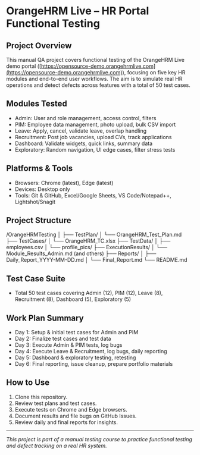 # OrangeHRM Live – HR Portal Functional Testing

## Project Overview
This manual QA project covers functional testing of the OrangeHRM Live demo portal ([https://opensource-demo.orangehrmlive.com](https://opensource-demo.orangehrmlive.com)), focusing on five key HR modules and end-to-end user workflows. The aim is to simulate real HR operations and detect defects across features with a total of 50 test cases.

## Modules Tested
- Admin: User and role management, access control, filters
- PIM: Employee data management, photo upload, bulk CSV import
- Leave: Apply, cancel, validate leave, overlap handling
- Recruitment: Post job vacancies, upload CVs, track applications
- Dashboard: Validate widgets, quick links, summary data
- Exploratory: Random navigation, UI edge cases, filter stress tests

## Platforms & Tools
- Browsers: Chrome (latest), Edge (latest)
- Devices: Desktop only
- Tools: Git & GitHub, Excel/Google Sheets, VS Code/Notepad++, Lightshot/Snagit

## Project Structure
/OrangeHRMTesting
│
├── TestPlan/
│ └── OrangeHRM_Test_Plan.md
├── TestCases/
│ └── OrangeHRM_TC.xlsx
├── TestData/
│ ├── employees.csv
│ └── profile_pics/
├── ExecutionResults/
│ └── Module_Results_Admin.md (and others)
├── Reports/
│ ├── Daily_Report_YYYY-MM-DD.md
│ └── Final_Report.md
└── README.md

## Test Case Suite
- Total 50 test cases covering Admin (12), PIM (12), Leave (8), Recruitment (8), Dashboard (5), Exploratory (5)

## Work Plan Summary
- Day 1: Setup & initial test cases for Admin and PIM
- Day 2: Finalize test cases and test data
- Day 3: Execute Admin & PIM tests, log bugs
- Day 4: Execute Leave & Recruitment, log bugs, daily reporting
- Day 5: Dashboard & exploratory testing, retesting
- Day 6: Final reporting, issue cleanup, prepare portfolio materials

## How to Use
1. Clone this repository.
2. Review test plans and test cases.
3. Execute tests on Chrome and Edge browsers.
4. Document results and file bugs on GitHub Issues.
5. Review daily and final reports for insights.

---

*This project is part of a manual testing course to practice functional testing and defect tracking on a real HR system.*
